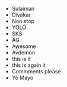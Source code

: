- Sulaiman
- Divakar
- Non stop
- YOLO
- SKS
- AG
- Awesome
- Avdemon
- this is it
- this is again it
- Commments please
- Yo
Mayo
